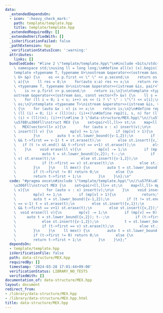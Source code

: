 ```yaml
---
data:
  _extendedDependsOn:
  - icon: ':heavy_check_mark:'
    path: template/template.hpp
    title: template/template.hpp
  _extendedRequiredBy: []
  _extendedVerifiedWith: []
  _isVerificationFailed: false
  _pathExtension: hpp
  _verificationStatusIcon: ':warning:'
  attributes:
    links: []
  bundledCode: "#line 2 \"template/template.hpp\"\n#include <bits/stdc++.h>\nusing\
    \ namespace std;\nusing ll = long long;\n#define all(x) (x).begin(), (x).end()\n\
    template <typename T, typename U>\nostream &operator<<(ostream &os, const pair<T,\
    \ U> &p) {\n    os << p.first << \" \" << p.second;\n    return os;\n}\nll sum(vector<ll>\
    \ a){\n    ll res = 0;\n    for(auto x:a) res += x;\n    return res;\n}\ntemplate\
    \ <typename T, typename U>\nistream &operator>>(istream &is, pair<T, U> &p) {\n\
    \    is >> p.first >> p.second;\n    return is;\n}\n\ntemplate <typename T>\n\
    ostream &operator<<(ostream &os, const vector<T> &v) {\n    ll s = (ll)v.size();\n\
    \    for (ll i = 0; i < s; i++) os << (i ? \" \" : \"\") << v[i];\n    return\
    \ os;\n}\ntemplate <typename T>\nistream &operator>>(istream &is, vector<T> &v)\
    \ {\n    for (auto &x : v) is >> x;\n    return is;\n}\n#define rep(i, n) for\
    \ (ll (i) = 0; (i) < (ll)(n); (i)++)\n#define rep2(i, s, n) for (ll (i) = (s);\
    \ (i) < (ll)(n); (i)++)\n#line 3 \"data-structure/MEX.hpp\"\n//\u57FA\u672C\u306E\
    \u578B\u306Fll\nstruct MEX {\n    set<pair<ll,ll>> st;\n    map<ll,ll> mp;\n \
    \   MEX(vector<ll> x){\n        for (auto v : x) insert(v);\n\n    }\n    void\
    \ insert(ll v) {\n        mp[v] += 1;\n        if (mp[v] > 1){\n            return;\n\
    \        }\n        auto t = st.lower_bound({v-1,2});\n        if (t != st.end()\
    \ && t->first == v-1) t = st.erase(t);\n        else st.insert({v,1});\n     \
    \   if (t != st.end() && t->first == v+1) st.erase(t);\n        else st.insert({v,2});\n\
    \    }\n    void erase(ll v){\n        mp[v] -= 1;\n        if (mp[v] == 0) {\n\
    \            auto t = st.lower_bound({v,2}); t--;\n            if (t->first ==\
    \ v) st.erase(t);\n            else st.insert({v-1,2});\n            t = st.lower_bound({v,2});\n\
    \            if (t->first == v) st.erase(t);\n            else st.insert({v+1,1});\n\
    \        }\n    }\n    ll mex() {\n        auto t = st.lower_bound({0,-1});\n\
    \        if (t->first != 0) return 0;\n        else {\n            t++;\n    \
    \        return t->first + 1;\n        }\n    }\n};\n"
  code: "#pragma once\n#include \"template/template.hpp\"\n//\u57FA\u672C\u306E\u578B\
    \u306Fll\nstruct MEX {\n    set<pair<ll,ll>> st;\n    map<ll,ll> mp;\n    MEX(vector<ll>\
    \ x){\n        for (auto v : x) insert(v);\n\n    }\n    void insert(ll v) {\n\
    \        mp[v] += 1;\n        if (mp[v] > 1){\n            return;\n        }\n\
    \        auto t = st.lower_bound({v-1,2});\n        if (t != st.end() && t->first\
    \ == v-1) t = st.erase(t);\n        else st.insert({v,1});\n        if (t != st.end()\
    \ && t->first == v+1) st.erase(t);\n        else st.insert({v,2});\n    }\n  \
    \  void erase(ll v){\n        mp[v] -= 1;\n        if (mp[v] == 0) {\n       \
    \     auto t = st.lower_bound({v,2}); t--;\n            if (t->first == v) st.erase(t);\n\
    \            else st.insert({v-1,2});\n            t = st.lower_bound({v,2});\n\
    \            if (t->first == v) st.erase(t);\n            else st.insert({v+1,1});\n\
    \        }\n    }\n    ll mex() {\n        auto t = st.lower_bound({0,-1});\n\
    \        if (t->first != 0) return 0;\n        else {\n            t++;\n    \
    \        return t->first + 1;\n        }\n    }\n};"
  dependsOn:
  - template/template.hpp
  isVerificationFile: false
  path: data-structure/MEX.hpp
  requiredBy: []
  timestamp: '2024-03-28 17:01:44+09:00'
  verificationStatus: LIBRARY_NO_TESTS
  verifiedWith: []
documentation_of: data-structure/MEX.hpp
layout: document
redirect_from:
- /library/data-structure/MEX.hpp
- /library/data-structure/MEX.hpp.html
title: data-structure/MEX.hpp
---
```

